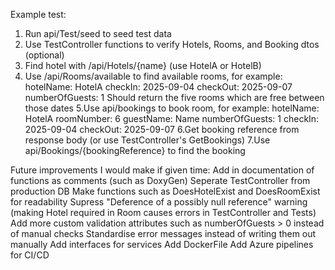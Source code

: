 Example test:

1. Run api/Test/seed to seed test data
2. Use TestController functions to verify Hotels, Rooms, and Booking dtos (optional)
3. Find hotel with /api/Hotels/{name} (use HotelA or HotelB)
4. Use /api/Rooms/available to find available rooms, for example:
	hotelName: HotelA
	checkIn:   2025-09-04
	checkOut:  2025-09-07
	numberOfGuests: 1
   Should return the five rooms which are free between those dates
5.Use api/bookings to book room, for example:
	hotelName: HotelA
	roomNumber: 6
	guestName: Name
	numberOfGuests: 1
	checkIn: 2025-09-04
	checkOut: 2025-09-07
6.Get booking reference from response body (or use TestController's GetBookings)
7.Use api/Bookings/{bookingReference} to find the booking

Future improvements I would make if given time:
  Add in documentation of functions as comments (such as DoxyGen)
  Seperate TestController from production DB
  Make functions such as DoesHotelExist and DoesRoomExist for readability
  Supress "Deference of a possibly null reference" warning (making Hotel required in Room causes errors in TestController and Tests)
  Add more custom validation attributes such as numberOfGuests > 0 instead of manual checks
  Standardise error messages instead of writing them out manually
  Add interfaces for services
  Add DockerFile
  Add Azure pipelines for CI/CD
	
	